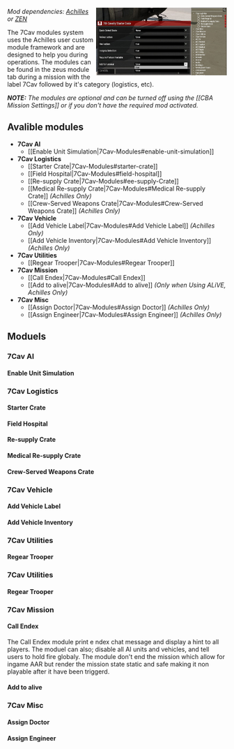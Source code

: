 <img align="right" width="300" height="155" src="https://github.com/7Cav/cScripts/blob/master/resourses/wikigfx/7Cav_Modules.png">*Mod dependencies: [Achilles](https://github.com/ArmaAchilles/Achilles) or [ZEN](https://github.com/zen-mod/ZEN)*

The 7Cav modules system uses the Achilles user custom module framework and are designed to help you during operations. The modules can be found in the zeus module tab during a mission with the label 7Cav followed by it's category (logistics, etc).

***NOTE:** The modules are optional and can be turned off using the [[CBA Mission Settings]] or if you don't have the required mod activated.*

## Avalible modules
- **7Cav AI**
  - [[Enable Unit Simulation|7Cav-Modules#enable-unit-simulation]]
- **7Cav Logistics**
  - [[Starter Crate|7Cav-Modules#starter-crate]]
  - [[Field Hospital|7Cav-Modules#field-hospital]]
  - [[Re-supply Crate|7Cav-Modules#ee-supply-Crate]]
  - [[Medical Re-supply Crate|7Cav-Modules#Medical Re-supply Crate]] _(Achilles Only)_
  - [[Crew-Served Weapons Crate|7Cav-Modules#Crew-Served Weapons Crate]] _(Achilles Only)_
- **7Cav Vehicle**
  - [[Add Vehicle Label|7Cav-Modules#Add Vehicle Label]] _(Achilles Only)_
  - [[Add Vehicle Inventory|7Cav-Modules#Add Vehicle Inventory]] _(Achilles Only)_
- **7Cav Utilities**
  - [[Regear Trooper|7Cav-Modules#Regear Trooper]]
- **7Cav Mission**
  - [[Call Endex|7Cav-Modules#Call Endex]]
  - [[Add to alive|7Cav-Modules#Add to alive]] _(Only when Using ALiVE, Achilles Only)_
- **7Cav Misc**
  - [[Assign Doctor|7Cav-Modules#Assign Doctor]] _(Achilles Only)_
  - [[Assign Engineer|7Cav-Modules#Assign Engineer]] _(Achilles Only)_

## Moduels
### 7Cav AI
#### Enable Unit Simulation
### 7Cav Logistics
#### Starter Crate
#### Field Hospital
#### Re-supply Crate
#### Medical Re-supply Crate
#### Crew-Served Weapons Crate
### 7Cav Vehicle
#### Add Vehicle Label
#### Add Vehicle Inventory
### 7Cav Utilities
#### Regear Trooper
### 7Cav Utilities
#### Regear Trooper
### 7Cav Mission
#### Call Endex
The Call Endex module print e ndex chat message and display a hint to all players. The moduel can also; disable all AI units and vehicles, and tell users to hold fire globaly. The module don't end the mission which allow for ingame AAR but render the mission state static and safe making it non playable after it have been triggerd.
#### Add to alive
### 7Cav Misc
#### Assign Doctor
#### Assign Engineer
